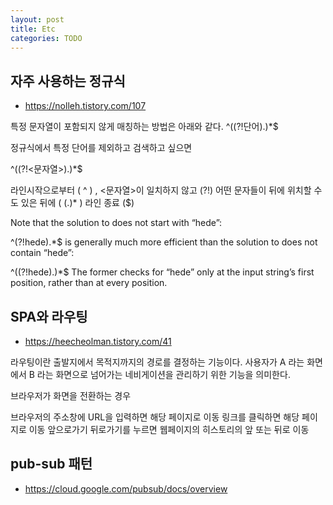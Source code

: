```yaml
---
layout: post
title: Etc
categories: TODO
---
```


## 자주 사용하는 정규식
- https://nolleh.tistory.com/107

특정 문자열이 포함되지 않게 매칭하는 방법은 아래와 같다.
 ^((?!단어).)*$

정규식에서 특정 단어를 제외하고 검색하고 싶으면

^((?!<문자열>).)*$

라인시작으로부터 ( ^ ) , <문자열>이 일치하지 않고 (?!) 어떤 문자들이 뒤에 위치할 수도 있은 뒤에 ( (.)* ) 라인 종료 ($)

Note that the solution to does not start with “hede”:

^(?!hede).*$
is generally much more efficient than the solution to does not contain “hede”:

^((?!hede).)*$
The former checks for “hede” only at the input string’s first position, rather than at every position.


## SPA와 라우팅
- https://heecheolman.tistory.com/41

라우팅이란 출발지에서 목적지까지의 경로를 결정하는 기능이다. 사용자가 A 라는 화면에서 B 라는 화면으로 넘어가는 네비게이션을 관리하기 위한 기능을 의미한다.

브라우저가 화면을 전환하는 경우

브라우저의 주소창에 URL을 입력하면 해당 페이지로 이동
링크를 클릭하면 해당 페이지로 이동
앞으로가기 뒤로가기를 누르면 웹페이지의 히스토리의 앞 또는 뒤로 이동

## pub-sub 패턴
- https://cloud.google.com/pubsub/docs/overview